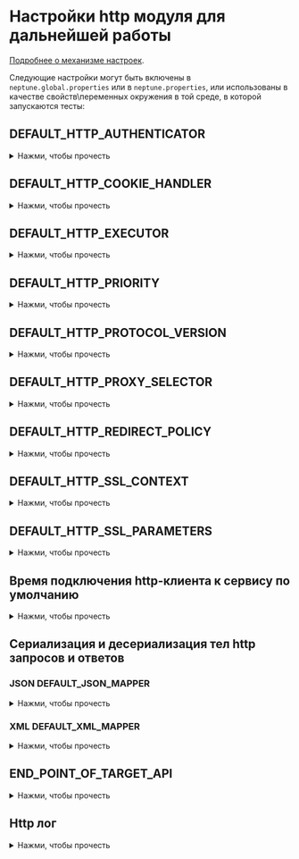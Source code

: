 # Настройки http модуля для дальнейшей работы

[Подробнее о механизме настроек](./../../../core.api/doc/rus/SETTINGS.MD).

Следующие настройки могут быть включены в `neptune.global.properties` или в `neptune.properties`, или использованы в качестве свойств\переменных окружения в той среде,
в которой запускаются тесты:

## DEFAULT_HTTP_AUTHENTICATOR
<details>
  <summary>Нажми, чтобы прочесть</summary>

Настройка предоставляет объект `java.net.Authenticator`, подготовленный нужным образом, и который используется http клиентом по умолчанию.

Пример настройки:

```java
package org.my.pack;

import java.net.*;
import ru.tinkoff.qa.neptune.http.api.properties.authentification.DefaultHttpAuthenticatorProperty.AuthenticatorSupplier;

//Создаем поставщика, который будет поставлять объекты класса java.net.Authenticator, которые потребляет
//java.net.http.HttpClient;
public class MyAuthenticatorSupplier extends DefaultHttpAuthenticatorProperty.AuthenticatorSupplier {

    @Override
    public Authenticator get() {
        //Тут создается объект, который будет использован http клиентом
    }
}
```

```properties
#Значение свойства указывается так
DEFAULT_HTTP_AUTHENTICATOR=org.my.pack.MyAuthenticatorSupplier
```

```java
import java.net.*;

import static ru.tinkoff.qa.neptune.http.api.properties.authentification
        .DefaultHttpAuthenticatorProperty.DEFAULT_HTTP_AUTHENTICATOR_PROPERTY;

public class SomeClass {
    
    public void someVoid() {
        //пример доступа до значения свойства
        Authenticator authenticator = DEFAULT_HTTP_AUTHENTICATOR_PROPERTY.get().get();
    }
}
```

[Подробнее о механизме работы подобных свойств](./../../../core.api/doc/rus/SETTINGS.MD#Свойства-для-создания-и-возврата-объектов)

</details>

## DEFAULT_HTTP_COOKIE_HANDLER
<details>
  <summary>Нажми, чтобы прочесть</summary>

Настройка предоставляет объект `java.net.CookieManager`, подготовленный нужным образом, и который используется http клиентом по умолчанию.

Пример настройки:

```java
package org.my.pack;

import java.net.*;
import ru.tinkoff.qa.neptune.http.api.properties.cookies.DefaultHttpCookieManagerProperty.CookieManagerSupplier;

//Создаем поставщика, который будет поставлять объекты класса java.net.CookieManager, которые потребляет
//java.net.http.HttpClient;
public class MyCookieManagerSupplier extends DefaultHttpCookieManagerProperty.CookieManagerSupplier {

    @Override
    public CookieManager get() {
        //Тут создается объект, который будет использован http клиентом
    }
}
```

```properties
#Значение свойства указывается так
DEFAULT_HTTP_COOKIE_HANDLER=org.my.pack.MyCookieManagerSupplier
```

```java
import java.net.*;

import static ru.tinkoff.qa.neptune.http.api.properties.cookies
        .DefaultHttpCookieManagerProperty.DEFAULT_HTTP_COOKIE_MANAGER_PROPERTY;

public class SomeClass {
    
    public void someVoid() {
        //пример доступа до значения свойства
        CookieManager cookieManager = DEFAULT_HTTP_COOKIE_MANAGER_PROPERTY.get().get();
    }
}
```

Если свойство не заполнено, то используется объект `CookieManager`, созданный вызовом конструктора `new CookieManager()`, 
без каких либо дополнительных настроек.

[Подробнее о механизме работы подобных свойств](./../../../core.api/doc/rus/SETTINGS.MD#Свойства-для-создания-и-возврата-объектов)

</details>

## DEFAULT_HTTP_EXECUTOR
<details>
  <summary>Нажми, чтобы прочесть</summary>

Настройка предоставляет объект `java.util.concurrent.Executor`, подготовленный нужным образом, и который используется http клиентом по умолчанию.

Пример настройки:

```java
package org.my.pack;

import java.net.*;
import ru.tinkoff.qa.neptune.http.api.properties.executor.DefaultHttpExecutorProperty.ExecutorSupplier;

//Создаем поставщика, который будет поставлять объекты класса java.util.concurrent.Executor, которые потребляет
//java.net.http.HttpClient;
public class MyExecutorSupplier extends DefaultHttpExecutorProperty.ExecutorSupplier {

    @Override
    public Executor get() {
        //Тут создается объект, который будет использован http клиентом
    }
}
```

```properties
#Значение свойства указывается так
DEFAULT_HTTP_EXECUTOR=org.my.pack.MyExecutorSupplier
```

```java
import java.net.*;

import static ru.tinkoff.qa.neptune.http.api.properties.executor
        .DefaultHttpExecutorProperty.DEFAULT_HTTP_EXECUTOR_PROPERTY;

public class SomeClass {
    
    public void someVoid() {
        //пример доступа до значения свойства
        Executor executor = DEFAULT_HTTP_EXECUTOR_PROPERTY.get().get();
    }
}
```

[Подробнее о механизме работы подобных свойств](./../../../core.api/doc/rus/SETTINGS.MD#Свойства-для-создания-и-возврата-объектов)
</details>

## DEFAULT_HTTP_PRIORITY
<details>
  <summary>Нажми, чтобы прочесть</summary>

Настройка определяет приоритет запросов, отправляемых http-клиентом. Актуально для HTTP 2.0. Значение должно быть в диапазоне 
от 1 до 256 (включительно).

Пример настройки:


```properties
#Значение свойства указывается так
DEFAULT_HTTP_PRIORITY=2
```

```java
import static ru.tinkoff.qa.neptune.http.api.properties.priority
        .DefaultHttpPriorityProperty.DEFAULT_HTTP_PRIORITY_PROPERTY;

public class SomeClass {
    
    public void someVoid() {
        //пример доступа до значения свойства
        int priority = DEFAULT_HTTP_PRIORITY_PROPERTY.get();
    }
}
```

[Подробнее о механизме работы подобных свойств](./../../../core.api/doc/rus/SETTINGS.MD#Свойства-для-возврата-чисел)
</details>

## DEFAULT_HTTP_PROTOCOL_VERSION
<details>
  <summary>Нажми, чтобы прочесть</summary>

Настройка указывает версию http-протокола. Доступные значения - `HTTP_1_1` и `HTTP_2` - объекты перечисления `java.net.http.HttpClient.Version`.


Пример настройки:

```properties
#Значение свойства указывается так
DEFAULT_HTTP_PROTOCOL_VERSION=HTTP_2
```

```java
import java.net.http.HttpClient;

import static ru.tinkoff.qa.neptune.http.api.properties.protocol.version
        .DefaultHttpProtocolVersionProperty.DEFAULT_HTTP_PROTOCOL_VERSION_PROPERTY;

public class SomeClass {
    
    public void someVoid() {
        //пример доступа до значения свойства
        HttpClient.Version version = DEFAULT_HTTP_PROTOCOL_VERSION_PROPERTY.get();
    }
}
```

[Подробнее о механизме работы подобных свойств](./../../../core.api/doc/rus/SETTINGS.MD#Свойства-для-возврата-объектов-перечислений)
</details>

## DEFAULT_HTTP_PROXY_SELECTOR
<details>
  <summary>Нажми, чтобы прочесть</summary>

Настройка предоставляет объект `java.net.ProxySelector`, подготовленный нужным образом, и который используется http клиентом по умолчанию.

Пример настройки:

```java
package org.my.pack;

import java.net.*;
import ru.tinkoff.qa.neptune.http.api.properties.proxy.DefaultHttpProxySelectorProperty.ProxySelectorSupplier;

//Создаем поставщика, который будет поставлять объекты класса java.net.ProxySelector, которые потребляет
//java.net.http.HttpClient;
public class MyProxySelectorSupplier extends DefaultHttpProxySelectorProperty.ProxySelectorSupplier {

    @Override
    public ProxySelector get() {
        //Тут создается объект, который будет использован http клиентом
    }
}
```

```properties
#Значение свойства указывается так
DEFAULT_HTTP_PROXY_SELECTOR=org.my.pack.MyProxySelectorSupplier
```

```java
import java.net.*;

import static ru.tinkoff.qa.neptune.http.api.properties.proxy
        .DefaultHttpProxySelectorProperty.DEFAULT_HTTP_PROXY_SELECTOR_PROPERTY;

public class SomeClass {
    
    public void someVoid() {
        //пример доступа до значения свойства
        ProxySelector selector = DEFAULT_HTTP_PROXY_SELECTOR_PROPERTY.get().get();
    }
}
```

[Подробнее о механизме работы подобных свойств](./../../../core.api/doc/rus/SETTINGS.MD#Свойства-для-создания-и-возврата-объектов)
</details>

## DEFAULT_HTTP_REDIRECT_POLICY
<details>
  <summary>Нажми, чтобы прочесть</summary>

Настройка политику перенаправления http-запросов по умолчанию. Доступные значения - `NEVER`, `ALWAYS` и `NORMAL` - объекты перечисления `java.net.http.HttpClient.Redirect`.


Пример настройки:

```properties
#Значение свойства указывается так
DEFAULT_HTTP_REDIRECT_POLICY=ALWAYS
```

```java
import java.net.http.HttpClient;

import static ru.tinkoff.qa.neptune.http.api.properties.redirect
        .DefaultHttpRedirectProperty.DEFAULT_HTTP_REDIRECT_PROPERTY;

public class SomeClass {
    
    public void someVoid() {
        //пример доступа до значения свойства
        HttpClient.Redirect redirectPolicy = DEFAULT_HTTP_REDIRECT_PROPERTY.get();
    }
}
```

[Подробнее о механизме работы подобных свойств](./../../../core.api/doc/rus/SETTINGS.MD#Свойства-для-возврата-объектов-перечислений)
</details>

## DEFAULT_HTTP_SSL_CONTEXT
<details>
  <summary>Нажми, чтобы прочесть</summary>

Настройка предоставляет объект `javax.net.ssl.SSLContext`, подготовленный нужным образом, и который используется http клиентом по умолчанию.

Пример настройки:

```java
package org.my.pack;

import java.net.ssl.*;
import ru.tinkoff.qa.neptune.http.api.properties.ssl.DefaultHttpSslContextProperty.SslContextSupplier;

//Создаем поставщика, который будет поставлять объекты класса javax.net.ssl.SSLContext, которые потребляет
//java.net.http.HttpClient;
public class MySslContextSupplier extends DefaultHttpSslContextProperty.SslContextSupplier {

    @Override
    public SSLContext get() {
        //Тут создается объект, который будет использован http клиентом
    }
}
```

```properties
#Значение свойства указывается так
DEFAULT_HTTP_SSL_CONTEXT=org.my.pack.MySslContextSupplier
```

```java
import java.net.ssl.*;

import static ru.tinkoff.qa.neptune.http.api.properties.ssl
        .DefaultHttpSslContextProperty.DEFAULT_HTTP_SSL_CONTEXT_PROPERTY;

public class SomeClass {
    
    public void someVoid() {
        //пример доступа до значения свойства
        SSLContext sslContext = DEFAULT_HTTP_SSL_CONTEXT_PROPERTY.get().get();
    }
}
```

Если свойство никак не настраивать, то по умолчанию в качестве значения свойства используются объекты класса `ru.tinkoff.qa.neptune.http.api.properties.ssl.AllTrustedSslContextSupplier`.
Данный поставщик возвращает объекты `javax.net.ssl.SSLContext`, которые принимают любые сертификаты.

[Подробнее о механизме работы подобных свойств](./../../../core.api/doc/rus/SETTINGS.MD#Свойства-для-создания-и-возврата-объектов)
</details>

## DEFAULT_HTTP_SSL_PARAMETERS
<details>
  <summary>Нажми, чтобы прочесть</summary>

Настройка предоставляет объект `javax.net.ssl.SSLParameters`, подготовленный нужным образом, и который используется http клиентом по умолчанию.

Пример настройки:

```java
package org.my.pack;

import java.net.ssl.*;
import ru.tinkoff.qa.neptune.http.api.properties.ssl.DefaultHttpSslParametersProperty.SslParametersSupplier;

//Создаем поставщика, который будет поставлять объекты класса javax.net.ssl.SSLParameters, которые потребляет
//java.net.http.HttpClient;
public class MySslParametersSupplier extends DefaultHttpSslParametersProperty.SslParametersSupplier {

    @Override
    public SSLParameters get() {
        //Тут создается объект, который будет использован http клиентом
    }
}
```

```properties
#Значение свойства указывается так
DEFAULT_HTTP_SSL_PARAMETERS=org.my.pack.MySslParametersSupplier
```

```java
import java.net.ssl.*;

import static ru.tinkoff.qa.neptune.http.api.properties.ssl
        .DefaultHttpSslParametersProperty.DEFAULT_HTTP_SSL_PARAMETERS_PROPERTY;

public class SomeClass {
    
    public void someVoid() {
        //пример доступа до значения свойства
        SSLParameters sslParameters = DEFAULT_HTTP_SSL_PARAMETERS_PROPERTY.get().get();
    }
}
```

[Подробнее о механизме работы подобных свойств](./../../../core.api/doc/rus/SETTINGS.MD#Свойства-для-создания-и-возврата-объектов)
</details>

## Время подключения http-клиента к сервису по умолчанию
<details>
  <summary>Нажми, чтобы прочесть</summary>

Свойства `DEFAULT_HTTP_CONNECTION_TIME_UNIT` и `DEFAULT_HTTP_CONNECTION_TIME` определяют время подключения http-клиента к сервису по умолчанию.
Для свойства `DEFAULT_HTTP_CONNECTION_TIME_UNIT` следует указать значение, соответствующее одному из элементов перечисления `java.time.temporal.ChronoUnit`,
для свойства `DEFAULT_HTTP_CONNECTION_TIME` следует указать значение, которое может быть прочитано как положительное число типа `java.lang.Long`.

```properties
#Укажем тайм аут для подключения http клиента к сервису
#5 секунд
DEFAULT_HTTP_CONNECTION_TIME_UNIT=SECONDS
DEFAULT_HTTP_CONNECTION_TIME=5
```

```java
import java.time.Duration;

import static ru.tinkoff.qa.neptune.http.api.properties.time
        .DefaultConnectTimeOutProperty.DEFAULT_CONNECT_TIME_OUT_PROPERTY;

public class SomeClass {

    public void someVoid() {
        //пример доступа до величины тайм аута для подключения http клиента к сервису
        Duration timeOut = DEFAULT_CONNECT_TIME_OUT_PROPERTY.get();
    }
}
```

[Подробнее о механизме работы подобных свойств](./../../../core.api/doc/rus/SETTINGS.MD#Свойства-для-возврата-величины-продолжительности)
</details>

## Сериализация и десериализация тел http запросов и ответов

### JSON DEFAULT_JSON_MAPPER
<details>
  <summary>Нажми, чтобы прочесть</summary>

Настройка предоставляет объект `com.fasterxml.jackson.databind.ObjectMapper`, подготовленный нужным образом. Этот объект будет 
использован по умолчанию для десериализации JSON-тел ответов сервисов на http-запросы и сериализации тел http-запросов в JSON.

Пример настройки:

```java
package org.my.pack;

import com.fasterxml.jackson.databind.ObjectMapper;

import java.util.function.Supplier;

//Создаем поставщика, который будет поставлять объекты класса com.fasterxml.jackson.databind.ObjectMapper
public class MyObjectMapperSupplier implements Supplier<ObjectMapper> {

    @Override
    public ObjectMapper get() {
        //Тут создается объект, который будет использован http клиентом
    }
}
```

```properties
#Значение свойства указывается так
DEFAULT_JSON_MAPPER=org.my.pack.MyObjectMapperSupplier
```

```java
import com.fasterxml.jackson.databind.ObjectMapper;

import static ru.tinkoff.qa.neptune.http.api.mapping.DefaultMapper.JSON;

public class SomeClass {
    
    public void someVoid() {
        //пример доступа до значения свойства
        ObjectMapper mapper = JSON.getMapper(); //Элемент JSON перечисления 
        // ru.tinkoff.qa.neptune.http.api.mapping.DefaultMapper работает по такому алгоритму: 
        // - оно пытается обратиться к свойству DEFAULT_JSON_MAPPER 
        // - если оно было настроено, тогда вернется то, что возвращает поставщик (методом get()) 
        // - если оно не было настроено, тогда вернется new ObjectMapper()
    }
}
```

[Подробнее о механизме работы подобных свойств](./../../../core.api/doc/rus/SETTINGS.MD#Свойства-для-создания-и-возврата-объектов)
</details>

### XML DEFAULT_XML_MAPPER
<details>
  <summary>Нажми, чтобы прочесть</summary>

Настройка предоставляет объект `com.fasterxml.jackson.dataformat.xml.XmlMapper`, подготовленный нужным образом. Этот объект будет
использован по умолчанию для десериализации XML-тел ответов сервисов на http-запросы и сериализации тел http-запросов в XML.

Пример настройки:

```java
package org.my.pack;

import com.fasterxml.jackson.dataformat.xml.XmlMapper;

import java.util.function.Supplier;

//Создаем поставщика, который будет поставлять объекты класса com.fasterxml.jackson.dataformat.xml.XmlMapper
public class MyXmlMapperSupplier implements Supplier<XmlMapper> {

    @Override
    public XmlMapper get() {
        //Тут создается объект, который будет использован http клиентом
    }
}
```

```properties
#Значение свойства указывается так
DEFAULT_XML_MAPPER=org.my.pack.MyXmlMapperSupplier
```

```java
import com.fasterxml.jackson.dataformat.xml.XmlMapper;

import static ru.tinkoff.qa.neptune.http.api.mapping.DefaultMapper.XML;

public class SomeClass {
    
    public void someVoid() {
        //пример доступа до значения свойства
        XmlMapper mapper = (XmlMapper) XML.getMapper(); //Элемент XML перечисления 
        // ru.tinkoff.qa.neptune.http.api.mapping.DefaultMapper работает по такому алгоритму: 
        // - оно пытается обратиться к свойству DEFAULT_XML_MAPPER 
        // - если оно было настроено, тогда вернется то, что возвращает поставщик (методом get()) 
        // - если оно не было настроено, тогда вернется new XmlMapper()
    }
}
```

[Подробнее о механизме работы подобных свойств](./../../../core.api/doc/rus/SETTINGS.MD#Свойства-для-создания-и-возврата-объектов)
</details>

## END_POINT_OF_TARGET_API
<details>
    <summary>Нажми, чтобы прочесть</summary>

Настройка указывает URL сервисов по умолчанию. Это корневой адрес приложения/приложений, обычно в формате `<схема\протокол>`://`<хост>`:<`порт если есть`>.

Пример настройки:

```properties
#Значение свойства указывается так
END_POINT_OF_TARGET_API=http://my.api.domain.com:2000
```

```java
import java.net.URL;

import static ru.tinkoff.qa.neptune.http.api.properties.end.point
        .DefaultEndPointOfTargetAPIProperty.DEFAULT_END_POINT_OF_TARGET_API_PROPERTY;

public class SomeClass {
    
    public void someVoid() {
        //пример доступа до значения свойства
        URL defaultUrl = DEFAULT_END_POINT_OF_TARGET_API_PROPERTY.get();
    }
}
```

[Подробнее о механизме работы подобных свойств](./../../../core.api/doc/rus/SETTINGS.MD#Свойства-для-создания-и-возврата-объектов-URL)

Пользователь может самостоятельно создавать аналогичные типизированные свойства и привязывать их к сервисам, чей корневой URL
отличается от дефолтного. Об этих нюансах подробно в [Дефолтный корневой URL](./MAPPING.MD#Дефолтный-корневой-URL) и в [Недефолтные корневые URL](./MAPPING.MD#Недефолтные-корневые-URL)

</details>

## Http лог
<details>
    <summary>Нажми, чтобы прочесть</summary>

Neptune не имеет на поддержке такого свойства. `jdk.httpclient.HttpClient.log` - это стандартное свойство/настройка Java начиная с 11 версии.
Но его точно так же можно указать в `neptune.global.properties` или в `neptune.properties`.

```properties
#Логирование всех событий
jdk.httpclient.HttpClient.log=all
```

Включенный лог будет выводиться на консоль, а так же попадет в виде приложенных файлов в отчет о прохождении тестов, если выполнена 
[соответствующая настройка](./../../../core.api/doc/rus/EVENTS.MD#Когда-следует-создавать-аттачи-в-отчете-о-прохождении)

</details>